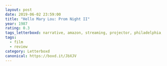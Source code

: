 ```yaml
---
layout: post 
date: 2019-06-02 23:59:00
title: "Hello Mary Lou: Prom Night II"
year: 1987
rating: 0.3
tags_letterboxd: narrative, amazon, streaming, projector, philadelphia, leah
tags:
  - film
  - review
category: Letterboxd
canonical: https://boxd.it/JbXJV
---
```

